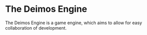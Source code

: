 # The Deimos Engine
The Deimos Engine is a game engine, which aims to allow for easy collaboration of development.


